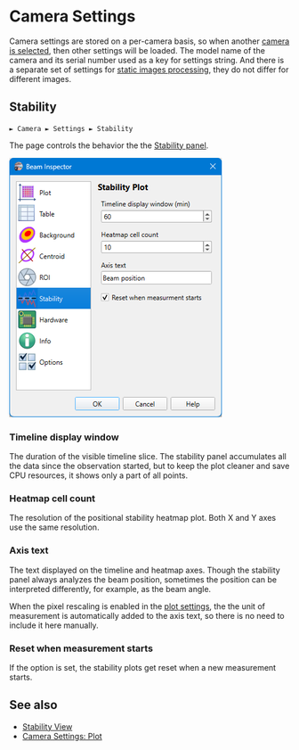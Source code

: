 # Camera Settings

Camera settings are stored on a per-camera basis, so when another [camera is selected](./cam_selector.md), then other settings will be loaded. The model name of the camera and its serial number used as a key for settings string. And there is a separate set of settings for [static images processing](./static_img.md), they do not differ for different images.

## Stability

```
► Camera ► Settings ► Stability
```

The page controls the behavior the the [Stability panel](./stability_view.md).

![Screenshot](./img/cam_settings_stabil.png)

### Timeline display window

The duration of the visible timeline slice. The stability panel accumulates all the data since the observation started, but to keep the plot cleaner and save CPU resources, it shows only a part of all points.

### Heatmap cell count

The resolution of the positional stability heatmap plot. Both X and Y axes use the same resolution.

### Axis text

The text displayed on the timeline and heatmap axes. Though the stability panel always analyzes the beam position, sometimes the position can be interpreted differently, for example, as the beam angle.

When the pixel rescaling is enabled in the [plot settings](./cam_settings_plot.md), the the unit of measurement is automatically added to the axis text, so there is no need to include it here manually.

### Reset when measurement starts

If the option is set, the stability plots get reset when a new measurement starts.

## See also

- [Stability View](./stability_view.md)
- [Camera Settings: Plot](./cam_settings_plot.md)

&nbsp;